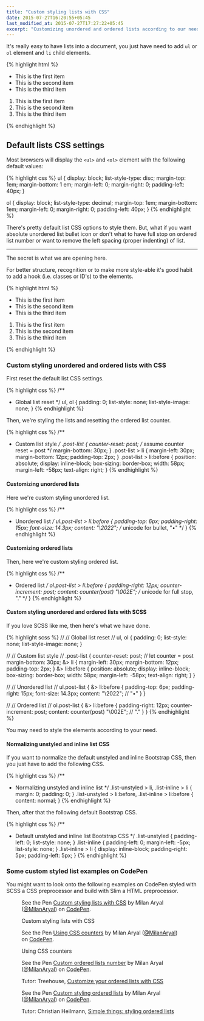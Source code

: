 ```yaml
---
title: "Custom styling lists with CSS"
date: 2015-07-27T16:20:55+05:45
last_modified_at: 2015-07-27T17:27:22+05:45
excerpt: "Customizing unordered and ordered lists according to our needs with the help of CSS."
---
```


It's really easy to have lists into a document, you just have need to add `ul` or `ol` element and `li` child elements.

{% highlight html %}
<ul>
  <li>This is the first item</li>
  <li>This is the second item</li>
  <li>This is the third item</li>
</ul>

<ol>
  <li>This is the first item</li>
  <li>This is the second item</li>
  <li>This is the third item</li>
</ol>
{% endhighlight %}

## Default lists CSS settings

Most browsers will display the `<ul>` and `<ol>` element with the following default values:

{% highlight css %}
ul {
  display: block;
  list-style-type: disc;
  margin-top: 1em;
  margin-bottom: 1 em;
  margin-left: 0;
  margin-right: 0;
  padding-left: 40px;
}

ol {
  display: block;
  list-style-type: decimal;
  margin-top: 1em;
  margin-bottom: 1em;
  margin-left: 0;
  margin-right: 0;
  padding-left: 40px;
}
{% endhighlight %}

There's pretty default list CSS options to style them. But, what if you want absolute unordered list bullet icon or don't what to have full stop on ordered list number or want to remove the left spacing (proper indenting) of list.

---

The secret is what we are opening here.

For better structure, recognition or to make more style-able it's good habit to add a hook (i.e. classes or ID's) to the elements.

{% highlight html %}
<ul class="post-list">
  <li>This is the first item</li>
  <li>This is the second item</li>
  <li>This is the third item</li>
</ul>

<ol class="post-list">
  <li>This is the first item</li>
  <li>This is the second item</li>
  <li>This is the third item</li>
</ol>
{% endhighlight %}

### Custom styling unordered and ordered lists with CSS

First reset the default list CSS settings.

{% highlight css %}
/**
 * Global list reset
 */
ul, ol {
  padding: 0;
  list-style: none;
  list-style-image: none;
}
{% endhighlight %}

Then, we're styling the lists and resetting the ordered list counter.

{% highlight css %}
/**
 * Custom list style
 */
.post-list {
  counter-reset: post; /* assume counter reset = post */
  margin-bottom: 30px;
}
.post-list > li {
  margin-left: 30px;
  margin-bottom: 12px;
  padding-top: 2px;
}
.post-list > li:before {
  position: absolute;
  display: inline-block;
  box-sizing: border-box;
  width: 58px;
  margin-left: -58px;
  text-align: right;
}
{% endhighlight %}

#### Customizing unordered lists

Here we're custom styling unordered list.

{% highlight css %}
/**
 *  Unordered list
 */
ul.post-list > li:before {
  padding-top: 6px;
  padding-right: 15px;
  font-size: 14.3px;
  content: "\2022"; /* unicode for bullet, "•" */
}
{% endhighlight %}

#### Customizing ordered lists

Then, here we're custom styling ordered list.

{% highlight css %}
/**
 * Ordered list
 */
ol.post-list > li:before {
  padding-right: 12px;
  counter-increment: post;
  content: counter(post) "\002E"; /* unicode for full stop, "." */
}
{% endhighlight %}

#### Custom styling unordered and ordered lists with SCSS

If you love SCSS like me, then here's what we have done.

{% highlight scss %}
//
// Global list reset
//
ul, ol {
  padding: 0;
  list-style: none;
  list-style-image: none;
}

//
// Custom list style
//
.post-list {
  counter-reset: post; // let counter = post
  margin-bottom: 30px;
  &> li {
   margin-left: 30px;
   margin-bottom: 12px;
   padding-top: 2px;
  }
  &> li:before {
    position: absolute;
    display: inline-block;
    box-sizing: border-box;
    width: 58px;
    margin-left: -58px;
    text-align: right;
  }
}

//
// Unordered list
//
ul.post-list {
  &> li:before {
    padding-top: 6px;
    padding-right: 15px;
    font-size: 14.3px;
    content: "\2022"; // "•"
  }
}

//
// Ordered list
//
ol.post-list {
  &> li:before {
    padding-right: 12px;
    counter-increment: post;
    content: counter(post) "\002E"; // "."
  }
}
{% endhighlight %}

<div class="alert alert-info">
  <p>You may need to style the elements according to your need.</p>
</div>

#### Normalizing unstyled and inline list CSS

If you want to normalize the default unstyled and inline Bootstrap CSS, then you just have to add the following CSS.

{% highlight css %}
/**
 * Normalizing unstyled and inline list
 */
 .list-unstyled > li,
 .list-inline > li {
   margin: 0;
   padding: 0;
 }
 .list-unstyled > li:before,
 .list-inline > li:before {
   content: normal;
}
{% endhighlight %}

Then, after that the following default Bootstrap CSS.

{% highlight css %}
/**
 * Default unstyled and inline list Bootstrap CSS
 */
.list-unstyled {
  padding-left: 0;
  list-style: none;
}
.list-inline {
  padding-left: 0;
  margin-left: -5px;
  list-style: none;
}
.list-inline > li {
  display: inline-block;
  padding-right: 5px;
  padding-left: 5px;
}
{% endhighlight %}

### Some custom styled list examples on CodePen

You might want to look onto the following examples on CodePen styled with SCSS a CSS preprocessor and build with Slim a HTML preprocessor.

<figure>
  <p data-height="268" data-theme-id="0" data-slug-hash="pJxqzM" data-default-tab="result" data-user="MilanAryal" class='codepen'>See the Pen <a href='http://codepen.io/MilanAryal/pen/pJxqzM/'>Custom styling lists with CSS</a> by Milan Aryal (<a href='http://codepen.io/MilanAryal'>@MilanAryal</a>) on <a href='http://codepen.io'>CodePen</a>.</p>

  <figcaption>Custom styling lists with CSS</figcaption>
</figure>

<figure>
  <p data-height="268" data-theme-id="0" data-slug-hash="aORxzB" data-default-tab="result" data-user="MilanAryal" class='codepen'>See the Pen <a href='http://codepen.io/MilanAryal/pen/aORxzB/'>Using CSS counters</a> by Milan Aryal (<a href='http://codepen.io/MilanAryal'>@MilanAryal</a>) on <a href='http://codepen.io'>CodePen</a>.</p>

  <figcaption>Using CSS counters</figcaption>
</figure>

<figure>
  <p data-height="268" data-theme-id="0" data-slug-hash="BNqGmr" data-default-tab="result" data-user="MilanAryal" class='codepen'>See the Pen <a href='http://codepen.io/MilanAryal/pen/BNqGmr/'>Custom ordered lists number</a> by Milan Aryal (<a href='http://codepen.io/MilanAryal'>@MilanAryal</a>) on <a href='http://codepen.io'>CodePen</a>.</p>

  <figcaption>Tutor: Treehouse, <a href="http://blog.teamtreehouse.com/customize-ordered-lists-pseudo-element" rel="nofollow">Customize your ordered lists with CSS</a></figcaption>
</figure>

<figure>
  <p data-height="268" data-theme-id="0" data-slug-hash="GJYwdO" data-default-tab="result" data-user="MilanAryal" class='codepen'>See the Pen <a href='http://codepen.io/MilanAryal/pen/GJYwdO/'>Custom styling ordered lists</a> by Milan Aryal (<a href='http://codepen.io/MilanAryal'>@MilanAryal</a>) on <a href='http://codepen.io'>CodePen</a>.</p>

  <figcaption>Tutor: Christian Heilmann, <a href="http://christianheilmann.com/2014/11/19/simple-things-styling-ordered-lists/" rel="nofollow">Simple things: styling ordered lists</a></figcaption>
</figure>

<!-- CodePen JS -->
<script async src="//assets.codepen.io/assets/embed/ei.js"></script>
